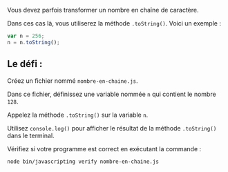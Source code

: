 Vous devez parfois transformer un nombre en chaîne de caractère.

Dans ces cas là, vous utiliserez la méthode `.toString()`. Voici un exemple :

```js
var n = 256;
n = n.toString();
```

## Le défi :

Créez un fichier nommé `nombre-en-chaine.js`.

Dans ce fichier, définissez une variable nommée `n` qui contient le nombre `128`.

Appelez la méthode `.toString()` sur la variable `n`.

Utilisez `console.log()` pour afficher le résultat de la méthode `.toString()` dans le terminal.

Vérifiez si votre programme est correct en exécutant la commande :

```bash
node bin/javascripting verify nombre-en-chaine.js
```
